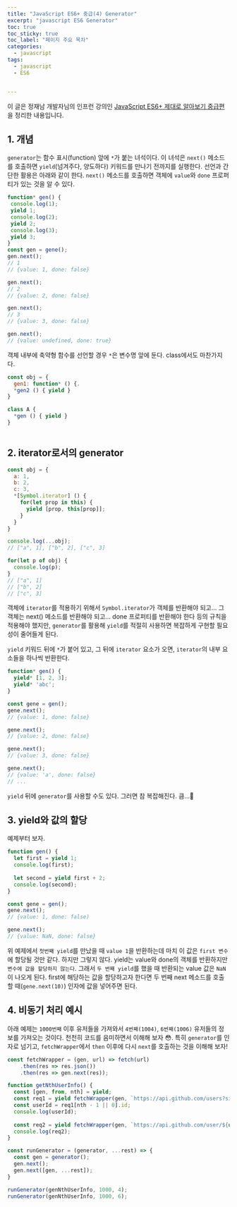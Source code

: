 ```yaml
---
title: "JavaScript ES6+ 중급(4) Generator"
excerpt: "javascript ES6 Generator"
toc: true
toc_sticky: true
toc_label: "페이지 주요 목차"
categories:
  - javascript
tags:
  - javascript
  - ES6


---
```


 이 글은 정재남 개발자님의 인프런 강의인 <a href="https://www.inflearn.com/course/es6-2/dashboard" target="_blank">JavaScript ES6+ 제대로 알아보기 중급편</a>을 정리한 내용입니다.



## 1. 개념

 `generator`는 함수 표시(function) 앞에 `*`가 붙는 녀석이다. 이 녀석은 `next()` 메소드를 호출하면 `yield`(넘겨주다, 양도하다) 키워드를 만나기 전까지를 실행한다. 선언과 간단한 활용은 아래와 같이 한다. `next()` 메소드를 호출하면 객체에 `value`와 `done` 프로퍼티가 있는 것을 알 수 있다.

 ```javascript
function* gen() {
  console.log(1);
  yield 1;
  console.log(2);
  yield 2;
  console.log(3);
  yield 3;
}
const gen = gene();
gen.next();	
// 1
// {value: 1, done: false}

gen.next();	
// 2
// {value: 2, done: false}

gen.next();	
// 3
// {value: 3, done: false}

gen.next();	
// {value: undefined, done: true}
 ```
객체 내부에 축약형 함수를 선언할 경우 `*`은 변수명 앞에 둔다. class에서도 마찬가지다.
```javascript
const obj = {
  gen1: function* () {.
  *gen2 () { yield }
}

class A {
  *gen () { yield }
}
                      
```

## 2. iterator로서의 generator
```javascript
const obj = {
  a: 1,
  b: 2,
  c: 3,
  *[Symbol.iterator] () {
    for(let prop in this) {
      yield [prop, this[prop]];
    }
  }
}

console.log(...obj);
// ["a", 1], ["b", 2], ["c", 3]

for(let p of obj) {
  console.log(p);
}
// ["a", 1]
// ["b", 2]
// ["c", 3]
```
객체에 `iterator`를 적용하기 위해서 `Symbol.iterator`가 객체를 반환해야 되고... 그 객체는 next() 메소드를 반환해야 되고... done 프로퍼티를 반환해야 한다 등의 규칙을 적용해야 했지만, `generator`를 활용해 `yield`를 적절히 사용하면 복잡하게 구현할 필요성이 줄어들게 된다. 


`yield` 키워드 뒤에 `*`가 붙어 있고, 그 뒤에 `iterator` 요소가 오면, `iterator`의 내부 요소들을 하나씩 반환한다.
```javascript
function* gen() {
  yield* [1, 2, 3];
  yield* 'abc';
}

const gene = gen();
gene.next();
// {value: 1, done: false}

gene.next();
// {value: 2, done: false}

gene.next();
// {value: 3, done: false}

gene.next();
// {value: 'a', done: false}
// ...
```
`yield` 뒤에 `generator`를 사용할 수도 있다. 그러면 참 복잡해진다. 큼...🤣

## 3. yield와 값의 할당
예제부터 보자.
```javascript
function gen() {
  let first = yield 1;
  console.log(first);
  
  let second = yield first + 2;
  console.log(second);
}

const gene = gen();
gene.next();
// {value: 1, done: false)

gene.next();
// {value: NaN, done: false}
```
위 예제에서 `첫번째 yield`를 만났을 때 `value 1`을 반환하는데 마치 이 값은 `first 변수`에 할당될 것만 같다. 하지만 그렇지 않다. yield는 value와 done의 객체를 반환하지만 `변수에 값을 할당하지 않는다`. 그래서 `두 번째 yield`를 했을 때 반환되는 value 값은 `NaN`이 나오게 된다. first에 해당하는 값을 할당하고자 한다면 두 번째 next 메소드를 호출할 때(`gene.next(10)`) 인자에 값을 넣어주면 된다.

## 4. 비동기 처리 예시
아래 예제는 `1000번째` 이후 유저들을 가져와서 `4번째(1004)`, `6번째(1006)` 유저들의 정보를 가져오는 것이다. 천천히 코드를 음미하면서 이해해 보자 😳. 특히 `generator`를 인자로 넘기고, `fetchWrapper`에서 `then` 이후에 다시 `next`를 호출하는 것을 이해해 보자!

```javascript
const fetchWrapper = (gen, url) => fetch(url)
	.then(res => res.json())
	.then(res => gen.next(res));

function getNthUserInfo() {
  const [gen, from, nth] = yield;
  const req1 = yield fetchWrapper(gen, `https://api.github.com/users?since=${from || 0}`);
  const userId = req1[nth - 1 || 0].id;
  console.log(userId);
  
  const req2 = yield fetchWrapper(gen, `https://api.github.com/user/${userId}`);
  console.log(req2);
}

const runGenerator = (generator, ...rest) => {
  const gen = generator();
  gen.next();
  gen.next([gen, ...rest]);
}

runGenerator(genNthUserInfo, 1000, 4);
runGenerator(genNthUserInfo, 1000, 6);
```